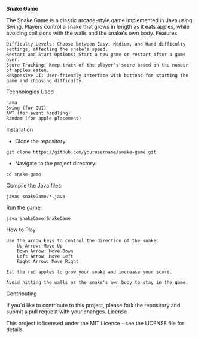 **Snake Game**


The Snake Game is a classic arcade-style game implemented in Java using Swing. Players control a snake that grows in length as it eats apples, while avoiding collisions with the walls and the snake's own body.
Features

    Difficulty Levels: Choose between Easy, Medium, and Hard difficulty settings, affecting the snake's speed.
    Restart and Start Options: Start a new game or restart after a game over.
    Score Tracking: Keep track of the player's score based on the number of apples eaten.
    Responsive UI: User-friendly interface with buttons for starting the game and choosing difficulty.

Technologies Used

    Java
    Swing (for GUI)
    AWT (for event handling)
    Random (for apple placement)

Installation

- Clone the repository:
```
git clone https://github.com/yourusername/snake-game.git
```
- Navigate to the project directory:
```
cd snake-game
```
Compile the Java files:
```
javac snakeGame/*.java
```
Run the game:

    java snakeGame.SnakeGame

How to Play

    Use the arrow keys to control the direction of the snake:
        Up Arrow: Move Up
        Down Arrow: Move Down
        Left Arrow: Move Left
        Right Arrow: Move Right

    Eat the red apples to grow your snake and increase your score.

    Avoid hitting the walls or the snake's own body to stay in the game.

Contributing

If you'd like to contribute to this project, please fork the repository and submit a pull request with your changes.
License

This project is licensed under the MIT License - see the LICENSE file for details.
